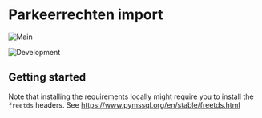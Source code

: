 # Parkeerrechten import

![Main](https://github.com/amsterdam/parkeerrechten/workflows/CI/badge.svg?branch=main)

![Development](https://github.com/amsterdam/parkeerrechten/workflows/CI/badge.svg?branch=development)

## Getting started

Note that installing the requirements locally might require you to install the `freetds` headers.
See https://www.pymssql.org/en/stable/freetds.html


